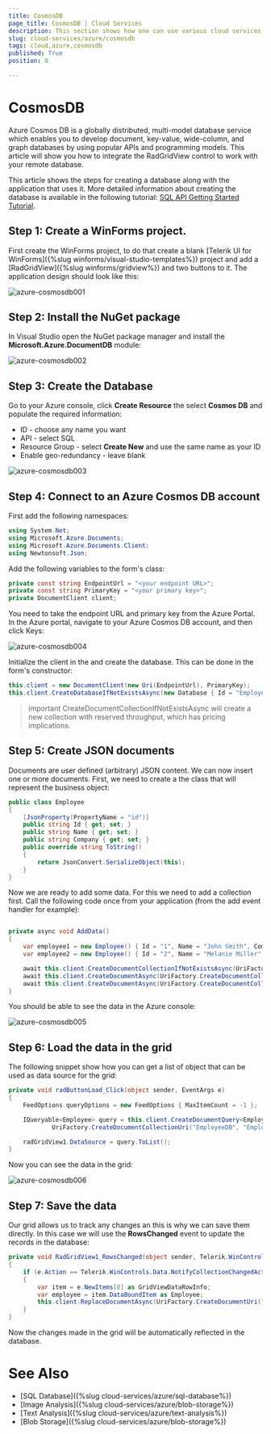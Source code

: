 ```yaml
---
title: CosmosDB 
page_title: CosmosDB | Cloud Services
description: This section shows how one can use various cloud services like GoogleCloud, AWS, and Azure with the Telerik UI For Winforms suite.
slug: cloud-services/azure/cosmosdb
tags: cloud,azure,cosmosdb
published: True
position: 0

---
```


# CosmosDB

Azure Cosmos DB is a globally distributed, multi-model database service which enables you to develop document, key-value, wide-column, and graph databases by using popular APIs and programming models. This article will show you how to integrate the RadGridView control to work with your remote database.

This article shows the steps for creating a database along with the application that uses it. More detailed information about creating the database is available in the following tutorial: [SQL API Getting Started Tutorial](https://docs.microsoft.com/en-us/azure/cosmos-db/sql-api-get-started).


## Step 1: Create a WinForms project.

First create the WinForms project, to do that create a blank [Telerik UI for WinForms]({%slug winforms/visual-studio-templates%}) project and add a [RadGridView]({%slug winforms/gridview%}) and two buttons to it. The application design should look like this:

![azure-cosmosdb001](images/azure-cosmosdb001.png)


## Step 2: Install the NuGet package

In Visual Studio open the NuGet package manager and install the **Microsoft.Azure.DocumentDB** module:


![azure-cosmosdb002](images/azure-cosmosdb002.png)

## Step 3: Create the Database

Go to your Azure console, click **Create Resource** the select __Cosmos DB__ and populate the required information:
* ID - choose any name you want
* API - select SQL
* Resource Group - select __Create New__ and use the same name as your ID
* Enable geo-redundancy - leave blank

![azure-cosmosdb003](images/azure-cosmosdb003.png)


## Step 4: Connect to an Azure Cosmos DB account

First add the following namespaces:

````C#
using System.Net;
using Microsoft.Azure.Documents;
using Microsoft.Azure.Documents.Client;
using Newtonsoft.Json;
````

Add the following variables to the form's class:

````C#
private const string EndpointUrl = "<your endpoint URL>";
private const string PrimaryKey = "<your primary key>";
private DocumentClient client;
````

You need to take the endpoint URL and primary key from the Azure Portal. In the Azure portal, navigate to your Azure Cosmos DB account, and then click Keys:

![azure-cosmosdb004](images/azure-cosmosdb004.png)


Initialize the client in the and create the database. This can be done in the form's constructor:

````C#
this.client = new DocumentClient(new Uri(EndpointUrl), PrimaryKey);
this.client.CreateDatabaseIfNotExistsAsync(new Database { Id = "EmployeeDB" });
````

>important CreateDocumentCollectionIfNotExistsAsync will create a new collection with reserved throughput, which has pricing implications. 

## Step 5: Create JSON documents

Documents are user defined (arbitrary) JSON content. We can now insert one or more documents. First, we need to create a the class that will represent the business object:

````C#
public class Employee
{
    [JsonProperty(PropertyName = "id")]
    public string Id { get; set; }
    public string Name { get; set; }
    public string Company { get; set; }
    public override string ToString()
    {
        return JsonConvert.SerializeObject(this);
    }
}
````

Now we are ready to add some data. For this we need to add a collection first. Call the following code once from your application (from the add event handler for example): 

````C#

private async void AddData()
{
    var employee1 = new Employee() { Id = "1", Name = "John Smith", Company = "Progress" };
    var employee2 = new Employee() { Id = "2", Name = "Melanie Miller", Company = "Microsoft" };

    await this.client.CreateDocumentCollectionIfNotExistsAsync(UriFactory.CreateDatabaseUri("EmployeeDB"), new DocumentCollection { Id = "EmployeeCollection" });
    await this.client.CreateDocumentAsync(UriFactory.CreateDocumentCollectionUri("EmployeeDB", "EmployeeCollection"), employee1);
    await this.client.CreateDocumentAsync(UriFactory.CreateDocumentCollectionUri("EmployeeDB", "EmployeeCollection"), employee2);
}

````

You should be able to see the data in the Azure console:

![azure-cosmosdb005](images/azure-cosmosdb005.png)


## Step 6: Load the data in the grid

The following snippet show how you can get a list of object that can be used as data source for the grid:

````C#
private void radButtonLoad_Click(object sender, EventArgs e)
{
    FeedOptions queryOptions = new FeedOptions { MaxItemCount = -1 };

    IQueryable<Employee> query = this.client.CreateDocumentQuery<Employee>(
            UriFactory.CreateDocumentCollectionUri("EmployeeDB", "EmployeeCollection"), queryOptions);

    radGridView1.DataSource = query.ToList();          
}

```` 
Now you can see the data in the grid:

![azure-cosmosdb006](images/azure-cosmosdb006.png)

## Step 7: Save the data

Our grid allows us to track any changes an this is why we can save them directly. In this case we will use the **RowsChanged** event to update the records in the database:

````C#
private void RadGridView1_RowsChanged(object sender, Telerik.WinControls.UI.GridViewCollectionChangedEventArgs e)
{
    if (e.Action == Telerik.WinControls.Data.NotifyCollectionChangedAction.ItemChanged)
    {
        var item = e.NewItems[0] as GridViewDataRowInfo;
        var employee = item.DataBoundItem as Employee;
        this.client.ReplaceDocumentAsync(UriFactory.CreateDocumentUri("EmployeeDB", "EmployeeCollection", employee.Id), employee);
    }
}
````

Now the changes made in the grid will be automatically reflected in the database.
 
# See Also

* [SQL Database]({%slug cloud-services/azure/sql-database%})
* [Image Analysis]({%slug cloud-services/azure/blob-storage%})
* [Text Analysis]({%slug cloud-services/azure/text-analysis%})
* [Blob Storage]({%slug cloud-services/azure/blob-storage%})
